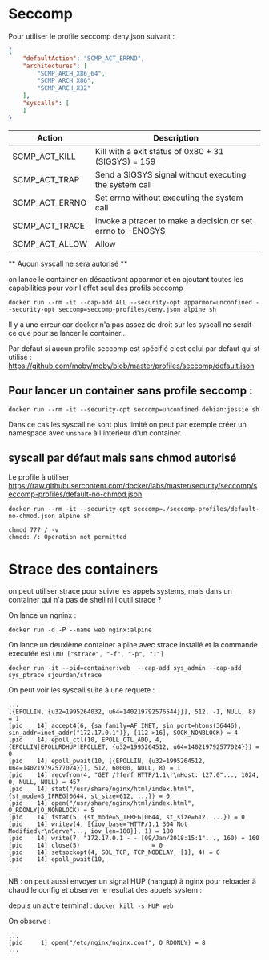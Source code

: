 # Seccomp

Pour utiliser le profile seccomp deny.json suivant :

```json
{
	"defaultAction": "SCMP_ACT_ERRNO",
	"architectures": [
		"SCMP_ARCH_X86_64",
		"SCMP_ARCH_X86",
		"SCMP_ARCH_X32"
	],
	"syscalls": [
	]
}
```

Action |	Description
--- | ---
SCMP_ACT_KILL |	Kill with a exit status of 0x80 + 31 (SIGSYS) = 159
SCMP_ACT_TRAP |	Send a SIGSYS signal without executing the system call
SCMP_ACT_ERRNO |	Set errno without executing the system call
SCMP_ACT_TRACE |	Invoke a ptracer to make a decision or set errno to -ENOSYS
SCMP_ACT_ALLOW |	Allow

** Aucun syscall ne sera autorisé **

on lance le container en désactivant apparmor et en ajoutant toutes les capabilities pour voir l'effet seul des profils seccomp

`docker run --rm -it --cap-add ALL --security-opt apparmor=unconfined --security-opt seccomp=seccomp-profiles/deny.json alpine sh`

Il y a une erreur car docker n'a pas assez de droit sur les syscall ne serait-ce que pour se lancer le container...


Par defaut si aucun profile seccomp est spécifié c'est celui par defaut qui st utilisé :
https://github.com/moby/moby/blob/master/profiles/seccomp/default.json

## Pour lancer un container **sans** profile seccomp :

`docker run --rm -it --security-opt seccomp=unconfined debian:jessie sh`


Dans ce cas les syscall ne sont plus limité on peut par exemple créer un namespace avec `unshare` à l'interieur d'un container.



## syscall par défaut mais sans chmod autorisé

Le profile à utiliser
https://raw.githubusercontent.com/docker/labs/master/security/seccomp/seccomp-profiles/default-no-chmod.json

```
docker run --rm -it --security-opt seccomp=./seccomp-profiles/default-no-chmod.json alpine sh

chmod 777 / -v
chmod: /: Operation not permitted
```
# Strace des containers

on peut utiliser strace pour suivre les appels systems, mais dans un container qui n'a pas de shell ni l'outil strace ?

On lance un ngninx :

`docker run -d -P --name web nginx:alpine`

On lance un deuxième container alpine avec strace installé et la commande executée est `CMD ["strace", "-f", "-p", "1"]`

`docker run -it --pid=container:web  --cap-add sys_admin --cap-add sys_ptrace sjourdan/strace`


On peut voir les syscall suite à une requete :

```
...
[{EPOLLIN, {u32=1995264032, u64=140219792576544}}], 512, -1, NULL, 8) = 1
[pid    14] accept4(6, {sa_family=AF_INET, sin_port=htons(36446), sin_addr=inet_addr("172.17.0.1")}, [112->16], SOCK_NONBLOCK) = 4
[pid    14] epoll_ctl(10, EPOLL_CTL_ADD, 4, {EPOLLIN|EPOLLRDHUP|EPOLLET, {u32=1995264512, u64=140219792577024}}) = 0
[pid    14] epoll_pwait(10, [{EPOLLIN, {u32=1995264512, u64=140219792577024}}], 512, 60000, NULL, 8) = 1
[pid    14] recvfrom(4, "GET /?ferf HTTP/1.1\r\nHost: 127.0"..., 1024, 0, NULL, NULL) = 457
[pid    14] stat("/usr/share/nginx/html/index.html", {st_mode=S_IFREG|0644, st_size=612, ...}) = 0
[pid    14] open("/usr/share/nginx/html/index.html", O_RDONLY|O_NONBLOCK) = 5
[pid    14] fstat(5, {st_mode=S_IFREG|0644, st_size=612, ...}) = 0
[pid    14] writev(4, [{iov_base="HTTP/1.1 304 Not Modified\r\nServe"..., iov_len=180}], 1) = 180
[pid    14] write(7, "172.17.0.1 - - [09/Jan/2018:15:1"..., 160) = 160
[pid    14] close(5)                    = 0
[pid    14] setsockopt(4, SOL_TCP, TCP_NODELAY, [1], 4) = 0
[pid    14] epoll_pwait(10,
...
```

NB : on peut aussi envoyer un signal HUP (hangup) à nginx pour reloader à chaud le config et observer le resultat des appels system :

depuis un autre terminal :
`docker kill -s HUP web`

On observe :

```
...
[pid     1] open("/etc/nginx/nginx.conf", O_RDONLY) = 8
...
```
